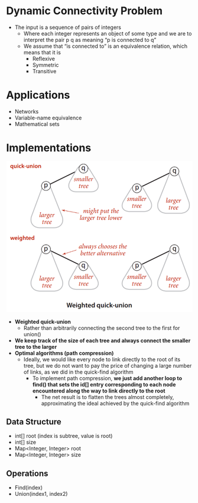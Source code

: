 # Dynamic Connectivity Problem
-  The input is a sequence of pairs of integers
	-  Where each integer represents an object of some type and we are to interpret the pair p q as meaning “p is connected to q” 
	-  We assume that “is connected to” is an equivalence relation, which means that it is
		-  Reflexive
		-  Symmetric
		-  Transitive


# Applications
-  Networks
-  Variable-name equivalence
-  Mathematical sets


# Implementations
![Union Find](https://raw.githubusercontent.com/lambda826/My-Notebook/master/999%20Resource/Union%20Find.png)
-  **Weighted quick-union**
	-  Rather than arbitrarily connecting the second tree to the first for union()
-  **We keep track of the size of each tree and always connect the smaller tree to the larger**
-  **Optimal algorithms (path compression)**
	-  Ideally, we would like every node to link directly to the root of its tree, but we do not want to pay the price of changing a large number of links, as we did in the quick-find algorithm
		-  To implement path compression, **we just add another loop to find() that sets the id[] entry corresponding to each node encountered along the way to link directly to the root**
			-  The net result is to flatten the trees almost completely, approximating the ideal achieved by the quick-find algorithm


## Data Structure
-  int[] root (index is subtree, value is root)
-  int[] size
-  Map<Integer, Integer> root
-  Map<Integer, Integer> size


## Operations
-  Find(index)
-  Union(index1, index2)
<!--stackedit_data:
eyJoaXN0b3J5IjpbLTcwOTk4MTcxOSw5NDEwNzk2MTMsMTk4ND
A2Nzc3OF19
-->